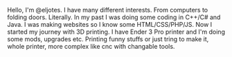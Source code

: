 Hello, I'm @eljotes. I have many different interests. From computers to folding doors. Literally.
In my past I was doing some coding in C++/C# and Java. I was making websites so I know some HTML/CSS/PHP/JS.
Now I started my journey with 3D printing. I have Ender 3 Pro printer and I'm doing some mods, upgrades etc.
Printing funny stuffs or just tring to make it, whole printer, more complex like cnc with changable tools.
